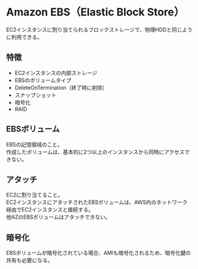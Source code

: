 # Amazon EBS（Elastic Block Store）
EC2インスタンスに割り当てられるブロックストレージで、物理HDDと同じように利用できる。

## 特徴
* EC2インスタンスの内部ストレージ
* EBSのボリュームタイプ
* DeleteOnTermination（終了時に削除）
* スナップショット
* 暗号化
* RAID

## EBSボリューム
EBSの記憶領域のこと。  
作成したボリュームは、基本的に2つ以上のインスタンスから同時にアクセスできない。

## アタッチ
EC2に割り当てること。  
EC2インスタンスにアタッチされたEBSボリュームは、AWS内のネットワーク経由でEC2インスタンスと接続する。  
他AZのEBSボリュームはアタッチできない。

## 暗号化
EBSボリュームが暗号化されている場合、AMIも暗号化されるため、暗号化鍵の共有も必要になる。

